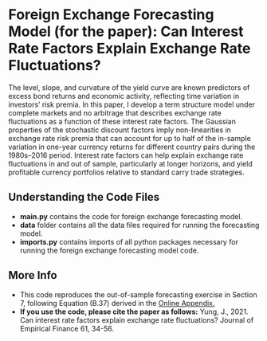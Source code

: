 # Foreign Exchange Forecasting Model (for the paper): Can Interest Rate Factors Explain Exchange Rate Fluctuations?
The level, slope, and curvature of the yield curve are known predictors of excess bond
returns and economic activity, reflecting time variation in investors’ risk premia. In this
paper, I develop a term structure model under complete markets and no arbitrage that
describes exchange rate fluctuations as a function of these interest rate factors. The Gaussian
properties of the stochastic discount factors imply non-linearities in exchange rate risk premia
that can account for up to half of the in-sample variation in one-year currency returns for
different country pairs during the 1980s–2016 period. Interest rate factors can help explain
exchange rate fluctuations in and out of sample, particularly at longer horizons, and yield
profitable currency portfolios relative to standard carry trade strategies.

## Understanding the Code Files
* **main.py** contains the code for foreign exchange forecasting model.  
* **data** folder contains all the data files required for running the forecasting model. 
* **imports.py** contains imports of all python packages necessary for running the foreign exchange forecasting model code. 

## More Info
* This code reproduces the out-of-sample forecasting exercise in Section 7, following Equation (B.37) derived in the [Online Appendix.](https://docs.google.com/viewer?a=v&pid=sites&srcid=ZGVmYXVsdGRvbWFpbnx5dW5nanVsaWV0YXxneDo0MjVmNjk2ZjhlYmQxNTli&urp=gmail_link&gxids=7628)
* **If you use the code, please cite the paper as follows:**
  Yung, J., 2021. Can interest rate factors explain exchange rate fluctuations? Journal of Empirical Finance 61, 34-56.
